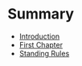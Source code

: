 # Summary

* [Introduction](README.md)
* [First Chapter](chapter1.md)
* [Standing Rules](.rules/standingrulesmd.md)

